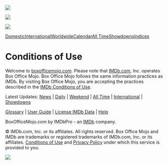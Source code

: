        

![](https://sb.scorecardresearch.com/p?c1=2&c2=6034961&cj=1&cs_ucfr=)

![](//fls-na.amazon.com/1/batch/1/OP/A3TEC2XMDTZJRD:133-3278541-5866622:BTK93DSBQB2R2KGQ33XP$uedata=s:%2Fuedata%2Fuedata%3Fstaticb%26id%3DBTK93DSBQB2R2KGQ33XP:0)  

[](https://www.boxofficemojo.com/?ref_=bo_nb_cou_mojologo)

 

[](javascript:void(0))

[![](https://m.media-amazon.com/images/G/01/IMDbPro/images/dropbox/MI_NB_011321_NYNY2021_mojo.png)](https://pro.imdb.com/login/ap?u=%2Flogin%2Flwa&imdbPageAction=signUp&ref_=mojo_nb_cou_rollover&rf=mojo_nb_cou_rollover)

[](javascript:void(0))[](https://www.facebook.com/BoxOfficeMojo/)[](https://twitter.com/boxofficemojo)

[Domestic](https://www.boxofficemojo.com/date/?ref_=bo_nb_cou_tab)[International](https://www.boxofficemojo.com/intl/?ref_=bo_nb_cou_tab)[Worldwide](https://www.boxofficemojo.com/year/world/?ref_=bo_nb_cou_tab)[Calendar](https://www.boxofficemojo.com/calendar/?ref_=bo_nb_cou_tab)[All Time](https://www.boxofficemojo.com/charts/overall/?ref_=bo_nb_cou_tab)[Showdowns](https://www.boxofficemojo.com/showdown/?ref_=bo_nb_cou_tab)[Indices](https://www.boxofficemojo.com/brand/?ref_=bo_nb_cou_tab)

Conditions of Use
=================

Welcome to [boxofficemojo.com](https://www.boxofficemojo.com/). Please note that [IMDb.com](https://www.imdb.com/), Inc. operates Box Office Mojo. Box Office Mojo follows the same information practices as IMDb. By visiting Box Office Mojo, you are accepting the practices described in the [IMDb Conditions of Use](https://www.imdb.com/conditions).

[](https://pro.imdb.com/?ref_=mojo_ft_cou_prologo&rf=mojo_ft_cou_prologo)

Latest Updates: [News](https://www.boxofficemojo.com/news/?ref_=bo_ft_cou_news) | [Daily](https://www.boxofficemojo.com/daily/?ref_=bo_ft_cou_daily) | [Weekend](https://www.boxofficemojo.com/weekend/?ref_=bo_ft_cou_weekend) | [All Time](https://www.boxofficemojo.com/charts/?ref_=bo_ft_cou_charts) | [International](https://www.boxofficemojo.com/intl/?ref_=bo_ft_cou_intl) | [Showdowns](https://www.boxofficemojo.com/showdown/?ref_=bo_ft_cou_showdown)

[Glossary](https://help.imdb.com/article/imdbpro/industry-research/box-office-by-imdbpro-glossary/GN8HA87MT4597FSW?ref_=mojo_ftr_glossary) | [User Guide](https://help.imdb.com/article/imdbpro/industry-research/box-office-mojo-by-imdbpro-user-guide/GUHKUZRL7MQ5T5AZ?ref_=mojo_ftr_guide) | [License IMDb Data](https://developer.imdb.com/?ref_=mojo_ftr_developer) | [Help](https://help.imdb.com/article/imdbpro/industry-research/box-office-mojo-by-imdbpro-faq/GCWTV4MQKGWRAUAP?ref_=mojo_ftr_help)

BoxOfficeMojo.com by IMDbPro - an [IMDb](http://www.imdb.com/) company.

© IMDb.com, Inc. or its affiliates. All rights reserved. Box Office Mojo and IMDb are trademarks or registered trademarks of IMDb.com, Inc. or its affiliates. [Conditions of Use](https://www.boxofficemojo.com/conditions/?ref_=bo_ft_cou_conditions) and [Privacy Policy](https://www.boxofficemojo.com/privacy/?ref_=bo_ft_cou_privacy) under which this service is provided to you.

![](//fls-na.amazon.com/1/batch/1/OP/A3TEC2XMDTZJRD:133-3278541-5866622:BTK93DSBQB2R2KGQ33XP$uedata=s:%2Fuedata%2Fuedata%3Fnoscript%26id%3DBTK93DSBQB2R2KGQ33XP:0)